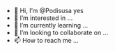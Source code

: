 - 👋 Hi, I’m @Podisusa yes
- 👀 I’m interested in ...
- 🌱 I’m currently learning ...
- 💞️ I’m looking to collaborate on ...
- 📫 How to reach me ... 

<!---
Podisusa/Podisusa is a ✨ special ✨ repository because its `README.md` (this file) appears on your GitHub profile.
You can click the Preview link to take a look at your changes.
--->
